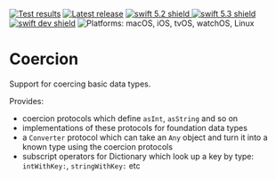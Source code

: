 [comment]: <> (Header Generated by ActionStatus 1.0.2 - 273)

[![Test results][tests shield]][actions] [![Latest release][release shield]][releases] [![swift 5.2 shield] ![swift 5.3 shield] ![swift dev shield]][swift] ![Platforms: macOS, iOS, tvOS, watchOS, Linux][platforms shield]

[release shield]: https://img.shields.io/github/v/release/elegantchaos/Coercion
[platforms shield]: https://img.shields.io/badge/platforms-macOS_iOS_tvOS_watchOS_Linux-lightgrey.svg?style=flat "macOS, iOS, tvOS, watchOS, Linux"
[tests shield]: https://github.com/elegantchaos/Coercion/workflows/Tests/badge.svg
[swift 5.2 shield]: https://img.shields.io/badge/swift-5.2-F05138.svg "Swift 5.2"
[swift 5.3 shield]: https://img.shields.io/badge/swift-5.3-F05138.svg "Swift 5.3"
[swift dev shield]: https://img.shields.io/badge/swift-dev-F05138.svg "Swift dev"

[swift]: https://swift.org
[releases]: https://github.com/elegantchaos/Coercion/releases
[actions]: https://github.com/elegantchaos/Coercion/actions

[comment]: <> (End of ActionStatus Header)

# Coercion

Support for coercing basic data types.

Provides:

- coercion protocols which define `asInt`, `asString` and so on
- implementations of these protocols for foundation data types
- a `Converter` protocol which can take an `Any` object and turn it into a known type using the coercion protocols
- subscript operators for Dictionary which look up a key by type: `intWithKey:`, `stringWithKey:` etc
